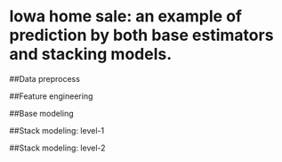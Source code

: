 # Iowa home sale: an example of prediction by both base estimators and stacking models.

##Data preprocess

##Feature engineering

##Base modeling

##Stack modeling: level-1

##Stack modeling: level-2

